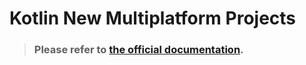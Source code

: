 # Kotlin New Multiplatform Projects 

> ### Please refer to [the official documentation](http://kotlinlang.org/docs/reference/building-mpp-with-gradle.html).

